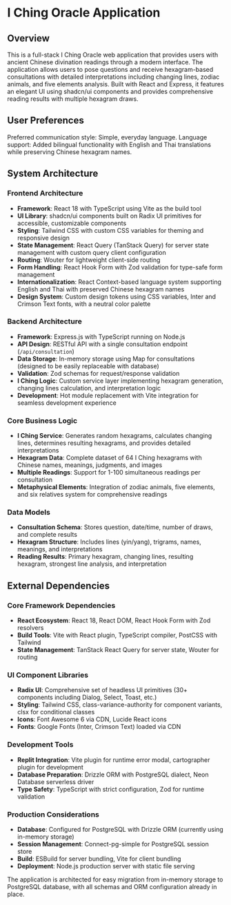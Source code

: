 # I Ching Oracle Application

## Overview

This is a full-stack I Ching Oracle web application that provides users with ancient Chinese divination readings through a modern interface. The application allows users to pose questions and receive hexagram-based consultations with detailed interpretations including changing lines, zodiac animals, and five elements analysis. Built with React and Express, it features an elegant UI using shadcn/ui components and provides comprehensive reading results with multiple hexagram draws.

## User Preferences

Preferred communication style: Simple, everyday language.
Language support: Added bilingual functionality with English and Thai translations while preserving Chinese hexagram names.

## System Architecture

### Frontend Architecture
- **Framework**: React 18 with TypeScript using Vite as the build tool
- **UI Library**: shadcn/ui components built on Radix UI primitives for accessible, customizable components
- **Styling**: Tailwind CSS with custom CSS variables for theming and responsive design
- **State Management**: React Query (TanStack Query) for server state management with custom query client configuration
- **Routing**: Wouter for lightweight client-side routing
- **Form Handling**: React Hook Form with Zod validation for type-safe form management
- **Internationalization**: React Context-based language system supporting English and Thai with preserved Chinese hexagram names
- **Design System**: Custom design tokens using CSS variables, Inter and Crimson Text fonts, with a neutral color palette

### Backend Architecture
- **Framework**: Express.js with TypeScript running on Node.js
- **API Design**: RESTful API with a single consultation endpoint (`/api/consultation`)
- **Data Storage**: In-memory storage using Map for consultations (designed to be easily replaceable with database)
- **Validation**: Zod schemas for request/response validation
- **I Ching Logic**: Custom service layer implementing hexagram generation, changing lines calculation, and interpretation logic
- **Development**: Hot module replacement with Vite integration for seamless development experience

### Core Business Logic
- **I Ching Service**: Generates random hexagrams, calculates changing lines, determines resulting hexagrams, and provides detailed interpretations
- **Hexagram Data**: Complete dataset of 64 I Ching hexagrams with Chinese names, meanings, judgments, and images
- **Multiple Readings**: Support for 1-100 simultaneous readings per consultation
- **Metaphysical Elements**: Integration of zodiac animals, five elements, and six relatives system for comprehensive readings

### Data Models
- **Consultation Schema**: Stores question, date/time, number of draws, and complete results
- **Hexagram Structure**: Includes lines (yin/yang), trigrams, names, meanings, and interpretations
- **Reading Results**: Primary hexagram, changing lines, resulting hexagram, strongest line analysis, and interpretation

## External Dependencies

### Core Framework Dependencies
- **React Ecosystem**: React 18, React DOM, React Hook Form with Zod resolvers
- **Build Tools**: Vite with React plugin, TypeScript compiler, PostCSS with Tailwind
- **State Management**: TanStack React Query for server state, Wouter for routing

### UI Component Libraries
- **Radix UI**: Comprehensive set of headless UI primitives (30+ components including Dialog, Select, Toast, etc.)
- **Styling**: Tailwind CSS, class-variance-authority for component variants, clsx for conditional classes
- **Icons**: Font Awesome 6 via CDN, Lucide React icons
- **Fonts**: Google Fonts (Inter, Crimson Text) loaded via CDN

### Development Tools
- **Replit Integration**: Vite plugin for runtime error modal, cartographer plugin for development
- **Database Preparation**: Drizzle ORM with PostgreSQL dialect, Neon Database serverless driver
- **Type Safety**: TypeScript with strict configuration, Zod for runtime validation

### Production Considerations
- **Database**: Configured for PostgreSQL with Drizzle ORM (currently using in-memory storage)
- **Session Management**: Connect-pg-simple for PostgreSQL session store
- **Build**: ESBuild for server bundling, Vite for client bundling
- **Deployment**: Node.js production server with static file serving

The application is architected for easy migration from in-memory storage to PostgreSQL database, with all schemas and ORM configuration already in place.